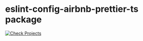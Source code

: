 # eslint-config-airbnb-prettier-ts package

[![Check Projects](https://github.com/paperkotter/eslint-config-airbnb-prettier-ts/actions/workflows/lint.yml/badge.svg)](https://github.com/paperkotter/eslint-config-airbnb-prettier-ts/actions/workflows/lint.yml)
